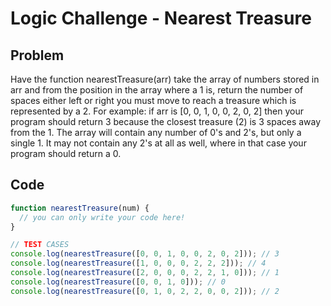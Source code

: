 # Logic Challenge - Nearest Treasure

## Problem

Have the function nearestTreasure(arr) take the array of numbers stored in arr and from the position in the array where a 1 is, return the number of spaces either left or right you must move to reach a treasure which is represented by a 2. For example: if arr is [0, 0, 1, 0, 0, 2, 0, 2] then your program should return 3 because the closest treasure (2) is 3 spaces away from the 1. The array will contain any number of 0's and 2's, but only a single 1. It may not contain any 2's at all as well, where in that case your program should return a 0.

## Code

```JavaScript
function nearestTreasure(num) {
  // you can only write your code here!
}

// TEST CASES
console.log(nearestTreasure([0, 0, 1, 0, 0, 2, 0, 2])); // 3
console.log(nearestTreasure([1, 0, 0, 0, 2, 2, 2])); // 4
console.log(nearestTreasure([2, 0, 0, 0, 2, 2, 1, 0])); // 1
console.log(nearestTreasure([0, 0, 1, 0])); // 0
console.log(nearestTreasure([0, 1, 0, 2, 2, 0, 0, 2])); // 2
```
